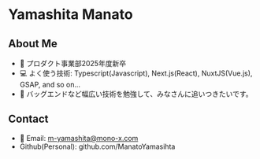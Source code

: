 # Yamashita Manato

## About Me
- 🌟 プロダクト事業部2025年度新卒
- 💻 よく使う技術: Typescript(Javascript), Next.js(React), NuxtJS(Vue.js), GSAP, and so on...
- 🌱 バッグエンドなど幅広い技術を勉強して、みなさんに追いつきたいです。

## Contact
- 📧 Email: m-yamashita@mono-x.com
- Github(Personal): github.com/ManatoYamasihta

